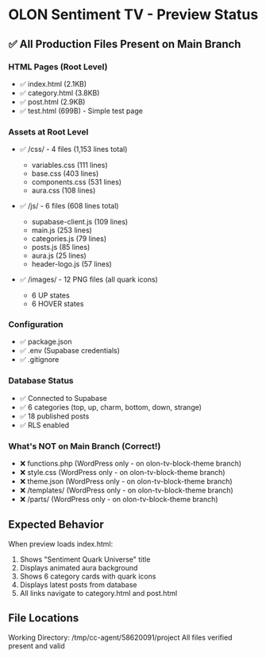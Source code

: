 # OLON Sentiment TV - Preview Status

## ✅ All Production Files Present on Main Branch

### HTML Pages (Root Level)
- ✅ index.html (2.1KB)
- ✅ category.html (3.8KB)  
- ✅ post.html (2.9KB)
- ✅ test.html (699B) - Simple test page

### Assets at Root Level
- ✅ /css/ - 4 files (1,153 lines total)
  - variables.css (111 lines)
  - base.css (403 lines)
  - components.css (531 lines)
  - aura.css (108 lines)

- ✅ /js/ - 6 files (608 lines total)
  - supabase-client.js (109 lines)
  - main.js (253 lines)
  - categories.js (79 lines)
  - posts.js (85 lines)
  - aura.js (25 lines)
  - header-logo.js (57 lines)

- ✅ /images/ - 12 PNG files (all quark icons)
  - 6 UP states
  - 6 HOVER states

### Configuration
- ✅ package.json
- ✅ .env (Supabase credentials)
- ✅ .gitignore

### Database Status
- ✅ Connected to Supabase
- ✅ 6 categories (top, up, charm, bottom, down, strange)
- ✅ 18 published posts
- ✅ RLS enabled

### What's NOT on Main Branch (Correct!)
- ❌ functions.php (WordPress only - on olon-tv-block-theme branch)
- ❌ style.css (WordPress only - on olon-tv-block-theme branch)
- ❌ theme.json (WordPress only - on olon-tv-block-theme branch)
- ❌ /templates/ (WordPress only - on olon-tv-block-theme branch)
- ❌ /parts/ (WordPress only - on olon-tv-block-theme branch)

## Expected Behavior

When preview loads index.html:
1. Shows "Sentiment Quark Universe" title
2. Displays animated aura background
3. Shows 6 category cards with quark icons
4. Displays latest posts from database
5. All links navigate to category.html and post.html

## File Locations
Working Directory: /tmp/cc-agent/58620091/project
All files verified present and valid

